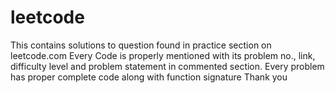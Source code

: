 # leetcode
This contains solutions to question found in practice section on leetcode.com
Every Code is properly mentioned with its problem no., link, difficulty level and problem statement in commented section.
Every problem has proper complete code along with function signature
Thank you
